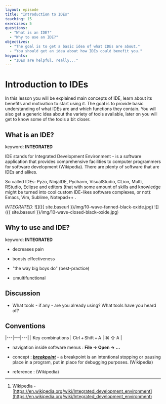 ```yaml
---
layout: episode
title: "Introduction to IDEs"
teaching: 15
exercises: 5
questions:
  - "What is an IDE?"
  - "Why to use an IDE?"
objectives:
  - "The goal is to get a basic idea of what IDEs are about."
  - "You should get an idea about how IDEs could benefit you."
keypoints:
  - "IDEs are helpful, really..."
---
```


# Introduction to IDEs

In this lesson you will be explained main concepts of IDE, learn about its benefits and motivation to start using it. The goal is to provide basic understanding of what IDEs are and which functions they contain. You will also get a generic idea about the variety of tools available, later on you will get to know some of the tools a bit closer. 

##  What is an IDE?

keyword: **INTEGRATED**

IDE stands for Integrated Development Environment - is a software application that provides comprehensive facilities to computer programmers for software development (Wikipedia). There are plenty of software that are IDEs and alikes.

So called IDEs: Pyzo, NinjaIDE, Pycharm, VisualStudio, CLion, Multi, RStudio, Eclipse and editors (that with some amount of skills and knowledge might be turned into cool custom IDE-likes software complexes, or not): Emacs, Vim, Sublime, Notepad++ .

*INTEGRATED*: ![]({{ site.baseurl }}/img/10-wave-fanned-black-oxide.jpg) ![]({{ site.baseurl }}/img/10-wave-closed-black-oxide.jpg)

##  Why to use and IDE?

keyword: **INTEGRATED**

- decreases pain
- boosts effectiveness
- "the way big boys do" (best-practice)

- ±multifunctional

## Discussion

- What tools - if any - are you already using? What tools have you heard of?

## Conventions
|---|---|---|
| Key combinations | Ctrl + Shift + A | ⌘ ⇧ A |

- navigation inside software menus : **File -> Open -> ...**

- concept : [**_breakpoint_**](https://en.wikipedia.org/wiki/Breakpoint) - a breakpoint is an intentional stopping or pausing place in a program, put in place for debugging purposes. (Wikipedia)

- reference : (Wikipedia)

___ 

1. Wikipedia - [https://en.wikipedia.org/wiki/Integrated_development_environment](https://en.wikipedia.org/wiki/Integrated_development_environment)
